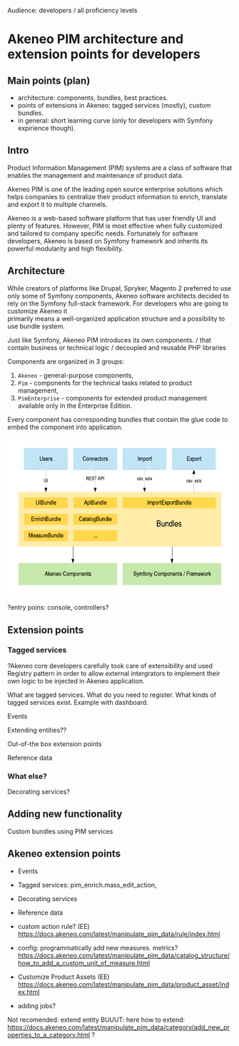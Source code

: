 Audience: developers / all proficiency levels 

# Akeneo PIM architecture and extension points for developers

## Main points (plan)
* architecture: components, bundles, best practices.
* points of extensions in Akeneo: tagged services (mostly), custom bundles.
* in general: short learning curve (only for developers with Symfony expirience though).


## Intro

Product Information Management (PIM) systems are a class of software 
that enables the management and maintenance of product data.

Akeneo PIM is one of the leading open source enterprise solutions 
which helps companies to centralize their product information 
to enrich, translate and export it to multiple channels.

Akeneo is a web-based software platform that has user friendly UI and
plenty of features. 
However, PIM is most effective when fully customized and tailored 
to company specific needs. Fortunately for software developers, 
Akeneo is based on Symfony framework and inherits its powerful modularity 
and high flexibility.


## Architecture

While creators of platforms like Drupal, Spryker, Magento 2 preferred to use 
only some of Symfony components, Akeneo software architects decided to 
rely on the Symfony full-stack framework.
For developers who are going to customize Akeneo it 	
primarily means a well-organized application structure and a 
possibility to use bundle system.

Just like Symfony, Akeneo PIM introduces its own components.
/ that contain business or technical logic 
/ decoupled and reusable PHP libraries

Components are organized in 3 groups:
1. `Akeneo` - general-purpose components, 
1. `Pim` - components for the technical tasks related to product management,
1. `PimEnterprise` - components for extended product management available only in the Enterprise Edition.

Every component has corresponding bundles that contain the glue code to embed 
the component into application.


![alt text](image/architecture.png)

?entry poins: console, controllers?

## Extension points


### Tagged services

?Akeneo core developers carefully took care of extensibility and
used Registry pattern in order to allow external intergrators to
implement their own logic to be injected in Akeneo application.


What are tagged services.
What do you need to register.
What kinds of tagged services exist.
Example with dashboard.

Events

Extending entities??


Out-of-the box extension points

Reference data 


### What else?
Decorating services?


## Adding new functionality


Custom bundles using PIM services


## Akeneo extension points

* Events
* Tagged services: pim_enrich.mass_edit_action, 
* Decorating services
* Reference data
* custom action rule? (EE) https://docs.akeneo.com/latest/manipulate_pim_data/rule/index.html
* config: programmatically add new measures. metrics? https://docs.akeneo.com/latest/manipulate_pim_data/catalog_structure/how_to_add_a_custom_unit_of_measure.html
* Customize Product Assets (EE) https://docs.akeneo.com/latest/manipulate_pim_data/product_asset/index.html

* adding jobs?

Not recomended: extend entity
BUUUT: here how to extend: https://docs.akeneo.com/latest/manipulate_pim_data/category/add_new_properties_to_a_category.html
?


